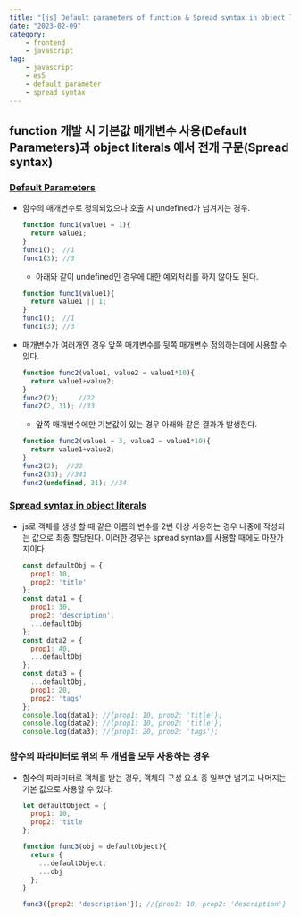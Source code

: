 ```yaml
---
title: "[js] Default parameters of function & Spread syntax in object literals"
date: "2023-02-09"
category: 
    - frontend
    - javascript
tag: 
    - javascript
    - es5
    - default parameter
    - spread syntax
---
```


## function 개발 시 기본값 매개변수 사용(Default Parameters)과 object literals 에서 전개 구문(Spread syntax)
### [Default Parameters](https://developer.mozilla.org/ko/docs/Web/JavaScript/Reference/Functions/Default_parameters)
- 함수의 매개변수로 정의되었으나 호출 시 undefined가 넘겨지는 경우.
  ```javascript
  function func1(value1 = 1){
    return value1;
  }
  func1();  //1
  func1(3); //3
  ```
  - 아래와 같이 undefined인 경우에 대한 예외처리를 하지 않아도 된다.
  ```javascript
  function func1(value1){
    return value1 || 1;
  }
  func1();  //1
  func1(3); //3
  ```
- 매개변수가 여러개인 경우 앞쪽 매개변수를 뒷쪽 매개변수 정의하는데에 사용할 수 있다.
  ```javascript
  function func2(value1, value2 = value1*10){
    return value1+value2;
  }
  func2(2);     //22
  func2(2, 31); //33
  ```
  - 앞쪽 매개변수에만 기본값이 있는 경우 아래와 같은 결과가 발생한다.
  ```javascript
  function func2(value1 = 3, value2 = value1*10){
    return value1+value2;
  }
  func2(2);  //22
  func2(31); //341
  func2(undefined, 31); //34
  ```

### [Spread syntax in object literals]([https://developer.mozilla.org/ko/docs/Web/JavaScript/Reference/Functions/Default_parameters](https://developer.mozilla.org/en-US/docs/Web/JavaScript/Reference/Operators/Spread_syntax#spread_in_object_literals))
- js로 객체를 생성 할 때 같은 이름의 변수를 2번 이상 사용하는 경우 나중에 작성되는 값으로 최종 할당된다.
  이러한 경우는 spread syntax를 사용할 때에도 마찬가지이다.
  ```javascript
  const defaultObj = {
    prop1: 10,
    prop2: 'title'
  };
  const data1 = {
    prop1: 30,
    prop2: 'description',
    ...defaultObj
  };
  const data2 = {
    prop1: 40,
    ...defaultObj
  };
  const data3 = {
    ...defaultObj,
    prop1: 20,
    prop2: 'tags'
  };
  console.log(data1); //{prop1: 10, prop2: 'title'};
  console.log(data2); //{prop1: 10, prop2: 'title'};
  console.log(data3); //{prop1: 20, prop2: 'tags'};
  ```

### 함수의 파라미터로 위의 두 개념을 모두 사용하는 경우
- 함수의 파라미터로 객체를 받는 경우, 객체의 구성 요소 중 일부만 넘기고 나머지는 기본 값으로 사용할 수 있다.
  ```javascript
  let defaultObject = {
    prop1: 10,
    prop2: 'title
  };
  
  function func3(obj = defaultObject){
    return {
      ...defaultObject,
      ...obj
    };
  }
  
  func3({prop2: 'description'}); //{prop1: 10, prop2: 'description'}
  ```
